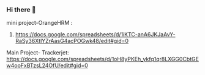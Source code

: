 ### Hi there 👋

<!--
**nithyapakkam/nithyapakkam** is a ✨ _special_ ✨ repository because its `README.md` (this file) appears on your GitHub profile.

Here are some ideas to get you started:

- 🔭 I’m currently working on ...
- 🌱 I’m currently learning ...
- 👯 I’m looking to collaborate on ...
- 🤔 I’m looking for help with ...
- 💬 Ask me about ...
- 📫 How to reach me: ...
- 😄 Pronouns: ...
- ⚡ Fun fact: ...
-->
mini project-OrangeHRM :
1.	https://docs.google.com/spreadsheets/d/1iKTC-anA6JKJaAvY-RaSy36XtlYZrAasG4acPOGwk48/edit#gid=0
  

Main Project- Trackerjet:
https://docs.google.com/spreadsheets/d/1oH8yPKEh_ykfq1qr8LXGG0CbtGEw4ooFxBTzsL24OfU/edit#gid=0
